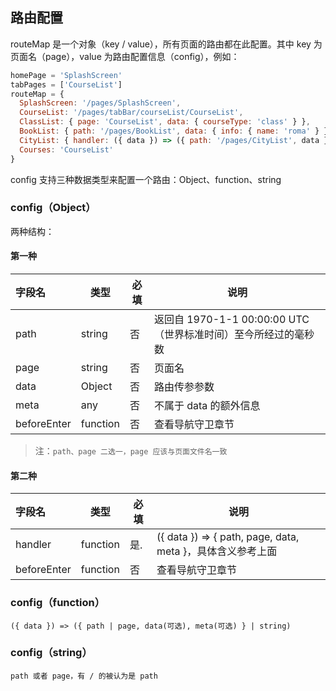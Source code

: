 ## 路由配置

routeMap 是一个对象（key / value），所有页面的路由都在此配置。其中 key 为页面名（page），value 为路由配置信息（config），例如：

```js
homePage = 'SplashScreen'
tabPages = ['CourseList']
routeMap = {
  SplashScreen: '/pages/SplashScreen',
  CourseList: '/pages/tabBar/courseList/CourseList',
  ClassList: { page: 'CourseList', data: { courseType: 'class' } },
  BookList: { path: '/pages/BookList', data: { info: { name: 'roma' } }, meta: 2},
  CityList: { handler: ({ data }) => ({ path: '/pages/CityList', data }) },
  Courses: 'CourseList'
}
```

config 支持三种数据类型来配置一个路由：Object、function、string

### config（Object）

两种结构：

#### 第一种

| 字段名      | 类型     | 必填 | 说明                                                         |
| :---------- | -------- | ---- | ------------------------------------------------------------ |
| path        | string   | 否   | 返回自 1970-1-1 00:00:00  UTC（世界标准时间）至今所经过的毫秒数 |
| page        | string   | 否   | 页面名                                                       |
| data        | Object   | 否   | 路由传参参数                                                 |
| meta        | any      | 否   | 不属于 data 的额外信息                                       |
| beforeEnter | function | 否   | 查看导航守卫章节                                             |

> 注：`path、page 二选一，page 应该与页面文件名一致`

#### 第二种

| 字段名      | 类型     | 必填 | 说明                                                       |
| :---------- | -------- | ---- | ---------------------------------------------------------- |
| handler     | function | 是.  | ({ data }) => { path, page, data, meta }，具体含义参考上面 |
| beforeEnter | function | 否   | 查看导航守卫章节                                           |

### config（function）

```
({ data }) => ({ path | page, data(可选), meta(可选) } | string)
```

### config（string）

```
path 或者 page，有 / 的被认为是 path
```
